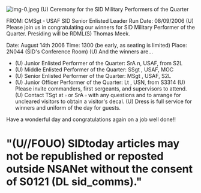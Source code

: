 ![img-0.jpeg](img-0.jpeg)
(U) Ceremony for the SID Military Performers of the Quarter

FROM: CMSgt $\square$ USAF
SID Senior Enlisted Leader
Run Date: 08/09/2006
(U) Please join us in congratulating our winners for SID Military Performer of the Quarter. Presiding will be RDML(S) Thomas Meek.

Date: August 14th 2006
Time: 1300 (be early, as seating is limited)
Place: 2N044 (SID's Conference Room)
(U) And the winners are...

- (U) Junior Enlisted Performer of the Quarter: SrA n, USAF, from S2L
- (U) Middle Enlisted Performer of the Quarter: SSgt , USAF, MOC
- (U) Senior Enlisted Performer of the Quarter: MSgt , USAF, S2L
- (U) Junior Officer Performer of the Quarter: Lt , USN, from S3314
(U) Please invite commanders, first sergeants, and supervisors to attend.
(U) Contact TSgt at $\square$ or SrA $\square$ with any questions and to arrange for uncleared visitors to obtain a visitor's decal.
(U) Dress is full service for winners and uniform of the day for guests.

Have a wonderful day and congratulations again on a job well done!!

# "(U//FOUO) SIDtoday articles may not be republished or reposted outside NSANet without the consent of S0121 (DL sid_comms)."

